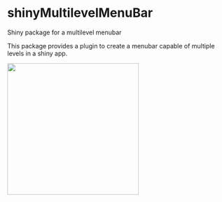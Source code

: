 # shinyMultilevelMenuBar
Shiny package for a multilevel menubar

This package provides a plugin to create a menubar capable of multiple levels in a shiny app.

<img src="https://cloud.githubusercontent.com/assets/5139775/22185259/2ef71c62-e0b0-11e6-872b-2eaa67843c92.png" width="300">
